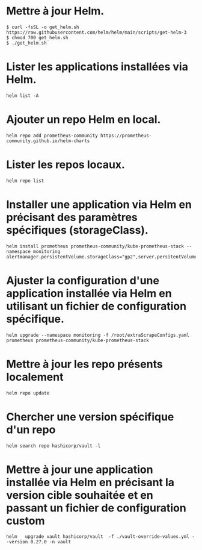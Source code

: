 # Mettre à jour Helm.
```
$ curl -fsSL -o get_helm.sh https://raw.githubusercontent.com/helm/helm/main/scripts/get-helm-3
$ chmod 700 get_helm.sh
$ ./get_helm.sh
```
# Lister les applications installées via Helm.
```
helm list -A
```
# Ajouter un repo Helm en local.
```
helm repo add prometheus-community https://prometheus-community.github.io/helm-charts
```
# Lister les repos locaux.
```
helm repo list
```

# Installer une application via Helm en précisant des paramètres spécifiques (storageClass).
```
helm install prometheus prometheus-community/kube-prometheus-stack --namespace monitoring alertmanager.persistentVolume.storageClass="gp2",server.persitentVolume.storageClass="gp2”
```
# Ajuster la configuration d'une application installée via Helm en utilisant un fichier de configuration spécifique.
```
helm upgrade --namespace monitoring -f /root/extraScrapeConfigs.yaml prometheus prometheus-community/kube-prometheus-stack
```
# Mettre à jour les repo présents localement 
```
helm repo update
```
# Chercher une version spécifique d'un repo
```
helm search repo hashicorp/vault -l
```
# Mettre à jour une application installée via Helm en précisant la version cible souhaitée et en passant un fichier de configuration custom
```
helm   upgrade vault hashicorp/vault  -f ./vault-override-values.yml --version 0.27.0 -n vault
```


